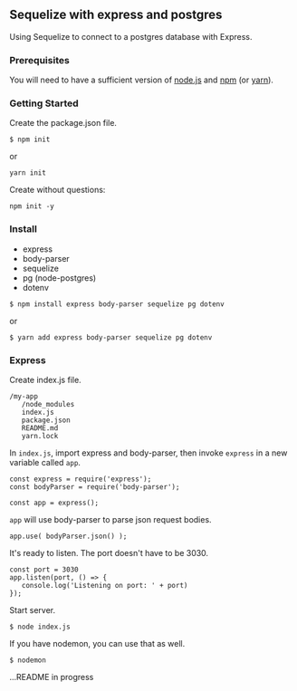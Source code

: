 ## Sequelize with express and postgres

Using Sequelize to connect to a postgres database with Express.

### Prerequisites

You will need to have a sufficient version of [node.js](https://nodejs.org/en/) and [npm](https://nodejs.org/en/) (or [yarn](https://yarnpkg.com/lang/en/)).

### Getting Started

Create the package.json file.
```
$ npm init
```
or
```
yarn init
```
Create without questions:
```
npm init -y
```


### Install

* express
* body-parser
* sequelize
* pg (node-postgres)
* dotenv
```
$ npm install express body-parser sequelize pg dotenv
```
or
```
$ yarn add express body-parser sequelize pg dotenv
```

### Express

Create index.js file.
```
/my-app
   /node_modules
   index.js
   package.json
   README.md
   yarn.lock
```

In `index.js`, import express and body-parser, then invoke `express` in a new variable called `app`.
```
const express = require('express');
const bodyParser = require('body-parser');

const app = express();
```

`app` will use body-parser to parse json request bodies.
```
app.use( bodyParser.json() );
```

It's ready to listen. The port doesn't have to be 3030.
```
const port = 3030
app.listen(port, () => {
   console.log('Listening on port: ' + port)
});
```

Start server.
```
$ node index.js
```
If you have nodemon, you can use that as well.
```
$ nodemon
```

...README in progress